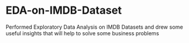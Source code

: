 # EDA-on-IMDB-Dataset
Performed Exploratory Data Analysis on IMDB Datasets and drew some useful insights that will help to solve some business problems
